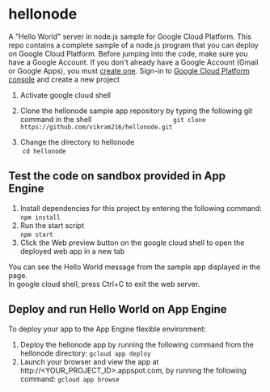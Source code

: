 hellonode
================================================================================

A "Hello World" server in node.js sample for Google Cloud Platform.
This repo contains a complete sample of a node.js program that you can deploy on Google Cloud Platform.
Before jumping into the code, make sure you have a Google Account. If you don't already have a Google Account (Gmail or Google Apps), you must [create one](https://accounts.google.com/SignUp). Sign-in to [Google Cloud Platform console](http://console.cloud.google.com) and create a new project
1. Activate google cloud shell

2. Clone the hellonode sample app repository by typing the following git command in the shell                                        
  `git clone https://github.com/vikram216/hellonode.git`
3. Change the directory to hellonode                
  `cd hellonode`
  
Test the code on sandbox provided in App Engine
------------------------------------------------
1. Install dependencies for this project by entering the following command:                 
  `npm install`
2. Run the start script            
  `npm start`
3. Click the Web preview button on the google cloud shell to open the deployed web app in a new tab

You can see the Hello World message from the sample app displayed in the page.     
In google cloud shell, press Ctrl+C to exit the web server.

Deploy and run Hello World on App Engine
-----------------------------------------
To deploy your app to the App Engine flexible environment:   
1. Deploy the hellonode app by running the following command from the hellonode directory:
  `gcloud app deploy`      
2. Launch your browser and view the app at http://<YOUR_PROJECT_ID>.appspot.com, by running the following command:
  `gcloud app browse`
